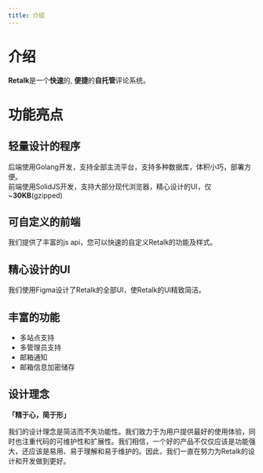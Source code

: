 ```yaml
---
title: 介绍
---
```


# 介绍

**Retalk**是一个**快速**的, **便捷**的**自托管**评论系统。

# 功能亮点

## 轻量设计的程序

后端使用Golang开发，支持全部主流平台，支持多种数据库，体积小巧，部署方便。  
前端使用SolidJS开发，支持大部分现代浏览器，精心设计的UI，仅 ~**30KB**(gzipped)

## 可自定义的前端

我们提供了丰富的js api，您可以快速的自定义Retalk的功能及样式。

## 精心设计的UI

我们使用Figma设计了Retalk的全部UI，使Retalk的UI精致简洁。

## 丰富的功能

- 多站点支持
- 多管理员支持
- 邮箱通知
- 邮箱信息加密储存

## 设计理念

**「精于心，简于形」**

我们的设计理念是简洁而不失功能性。我们致力于为用户提供最好的使用体验，同时也注重代码的可维护性和扩展性。我们相信，一个好的产品不仅仅应该是功能强大，还应该是易用、易于理解和易于维护的。因此，我们一直在努力为Retalk的设计和开发做到更好。

